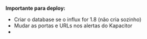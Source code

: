 #

**Importante para deploy:**
* Criar o database se o influx for 1.8 (não cria sozinho)
* Mudar as portas e URLs nos alertas do Kapacitor
* 